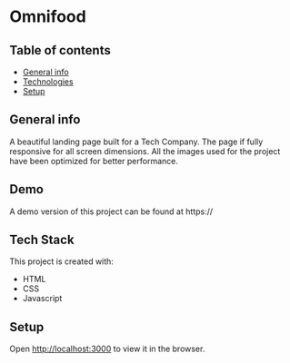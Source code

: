 # Omnifood

## Table of contents

- [General info](#general-info)
- [Technologies](#technologies)
- [Setup](#setup)

## General info

A beautiful landing page built for a Tech Company. The page if fully responsive for all screen dimensions. All the images used for the project have been optimized for better performance.

## Demo

A demo version of this project can be found at https://

## Tech Stack

This project is created with:

- HTML
- CSS
- Javascript

## Setup

Open [http://localhost:3000](http://localhost:3000) to view it in the browser.
